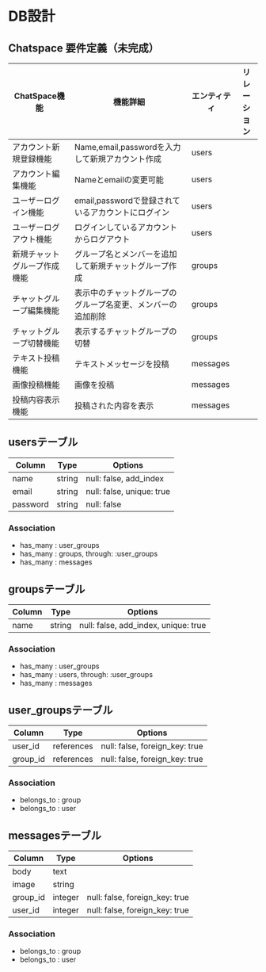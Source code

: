 # DB設計

## Chatspace 要件定義（未完成）
|ChatSpace機能|機能詳細|エンティティ|リレーション|
|-------------|--------|------------|------------|
|アカウント新規登録機能|Name,email,passwordを入力して新規アカウント作成|users||
|アカウント編集機能|Nameとemailの変更可能|users||
|ユーザーログイン機能|email,passwordで登録されているアカウントにログイン|users||
|ユーザーログアウト機能|ログインしているアカウントからログアウト|users||
|新規チャットグループ作成機能|グループ名とメンバーを追加して新規チャットグループ作成|groups||
|チャットグループ編集機能|表示中のチャットグループのグループ名変更、メンバーの追加削除|groups||
|チャットグループ切替機能|表示するチャットグループの切替|groups||
|テキスト投稿機能|テキストメッセージを投稿|messages||
|画像投稿機能|画像を投稿|messages||
|投稿内容表示機能|投稿された内容を表示|messages||


## usersテーブル

|Column|Type|Options|
|------|----|-------|
|name|string|null: false, add_index|
|email|string|null: false, unique: true|
|password|string|null: false|

### Association
- has_many : user_groups
- has_many : groups, through: :user_groups
- has_many : messages

## groupsテーブル

|Column|Type|Options|
|------|----|-------|
|name|string|null: false, add_index, unique: true|

### Association
- has_many : user_groups
- has_many : users, through: :user_groups
- has_many : messages

## user_groupsテーブル

|Column|Type|Options|
|------|----|-------|
|user_id|references|null: false, foreign_key: true|
|group_id|references|null: false, foreign_key: true|

### Association
- belongs_to : group
- belongs_to : user

## messagesテーブル

|Column|Type|Options|
|------|----|-------|
|body|text|
|image|string|
|group_id|integer|null: false, foreign_key: true|
|user_id|integer|null: false, foreign_key: true|

### Association
- belongs_to : group
- belongs_to : user
